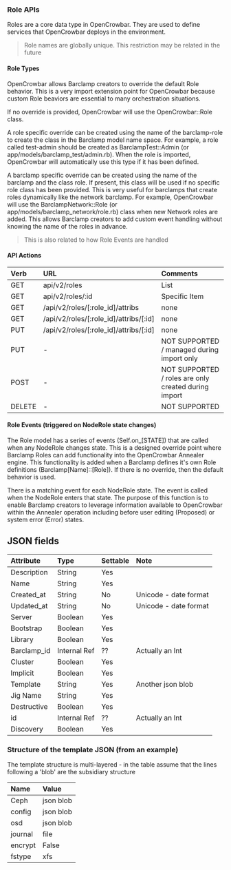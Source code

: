 ### Role APIs

Roles are a core data type in OpenCrowbar.  They are used to define services that OpenCrowbar deploys in the environment.  

> Role names are globally unique. This restriction may be related in the future

#### Role Types

OpenCrowbar allows Barclamp creators to override the default Role behavior.  This is a very import extension point for OpenCrowbar because custom Role beaviors are essential to many orchestration situations.

If no override is provided, OpenCrowbar will use the OpenCrowbar::Role class.

A role specific override can be created using the name of the barclamp-role to create the class in the Barclamp model name space.  For example, a role called test-admin should be created as BarclampTest::Admin (or app/models/barclamp_test/admin.rb).  When the role is imported, OpenCrowbar will automatically use this type if it has been defined.

A barclamp specific override can be created using the name of the barclamp and the class role.  If present, this class will be used if no specific role class has been provided.  This is very useful for barclamps that create roles dynamically like the network barclamp.  For example, OpenCrowbar will use the BarclampNetwork::Role (or app/models/barclamp_network/role.rb) class when new Network roles are added.  This allows Barclamp creators to add custom event handling without knowing the name of the roles in advance.

> This is also related to how Role Events are handled


#### API Actions

| Verb | URL | Comments |
|:-------|:-------------------|:----------------------|
| GET  | api/v2/roles | List |
| GET  | api/v2/roles/:id | Specific Item |
| GET  | /api/v2/roles/[:role_id]/attribs  | none   | List Attribs for a specific role| - | 
| GET  | /api/v2/roles/[:role_id]/attribs/[:id]  | none   | Show Attrib (including value) for a specific Role| - | 
| PUT  | /api/v2/roles/[:role_id]/attribs/[:id]  | none   | Update Attrib |
| PUT | - | NOT SUPPORTED / managed during import only |
| POST  | - | NOT SUPPORTED / roles are only created during import |
| DELETE  | - | NOT SUPPORTED |

#### Role Events (triggered on NodeRole state changes)

The Role model has a series of events (Self.on_[STATE]) that are called when any NodeRole changes state.  This is a designed override point where Barclamp Roles can add functionality into the OpenCrowbar Annealer engine.  This functionality is added when a Barclamp defines it's own Role definitions (Barclamp[Name]::[Role]).  If there is no override, then the default behavior is used.

There is a matching event for each NodeRole state.  The event is called when the NodeRole enters that state.  The purpose of this function is to enable Barclamp creators to leverage information available to OpenCrowbar within the Annealer operation including before user editing (Proposed) or system error (Error) states.

## JSON fields

| Attribute | Type |Settable | Note
|:--------|:---------|:------|:-----------------------------|
|Description|String|Yes||
|Name|String|Yes||
|Created_at|String|No|Unicode - date format|
|Updated_at|String|No|Unicode - date format|
|Server|Boolean|Yes||
|Bootstrap|Boolean|Yes||
|Library|Boolean|Yes||
|Barclamp_id|Internal Ref|??|Actually an Int|
|Cluster|Boolean|Yes||
|Implicit|Boolean|Yes||
|Template|String|Yes|Another json blob|
|Jig Name|String|Yes||
|Destructive|Boolean|Yes||
|id|Internal Ref|??|Actually an Int|
|Discovery|Boolean|Yes||

### Structure of the template JSON (from an example)

The template structure is multi-layered - in the table assume that the lines following a 'blob' are the subsidiary structure

|Name|Value
|:--------|:--------|
|Ceph|json blob|
|config|json blob|
|osd|json blob|
|journal|file|
|encrypt|False|
|fstype|xfs|





